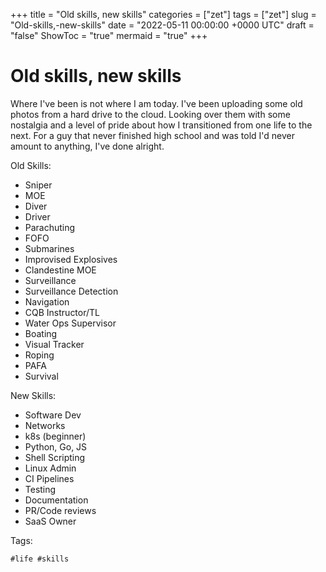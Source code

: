 +++
title = "Old skills, new skills"
categories = ["zet"]
tags = ["zet"]
slug = "Old-skills,-new-skills"
date = "2022-05-11 00:00:00 +0000 UTC"
draft = "false"
ShowToc = "true"
mermaid = "true"
+++

# Old skills, new skills

Where I've been is not where I am today. I've been uploading some old 
photos from a hard drive to the cloud. Looking over them with some 
nostalgia and a level of pride about how I transitioned from one life
to the next. For a guy that never finished high school and was told I'd
never amount to anything, I've done alright.

Old Skills:

- Sniper
- MOE
- Diver
- Driver
- Parachuting
- FOFO
- Submarines
- Improvised Explosives
- Clandestine MOE
- Surveillance
- Surveillance Detection
- Navigation
- CQB Instructor/TL
- Water Ops Supervisor
- Boating
- Visual Tracker
- Roping
- PAFA
- Survival

New Skills:

- Software Dev
- Networks
- k8s (beginner)
- Python, Go, JS
- Shell Scripting
- Linux Admin
- CI Pipelines
- Testing
- Documentation
- PR/Code reviews
- SaaS Owner

Tags:

    #life #skills

